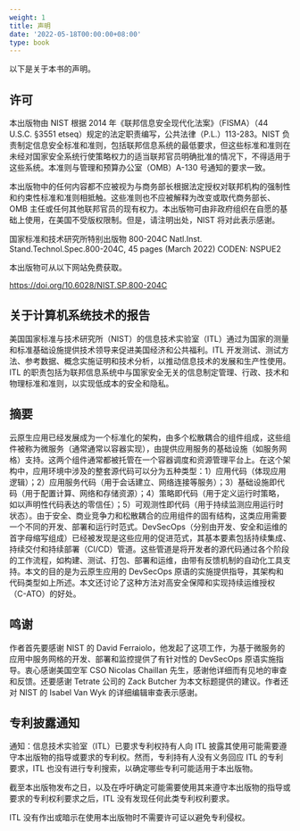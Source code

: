 ```yaml
---
weight: 1
title: 声明
date: '2022-05-18T00:00:00+08:00'
type: book
---
```


以下是关于本书的声明。

## 许可

本出版物由 NIST 根据 2014 年《联邦信息安全现代化法案》（FISMA）（44 U.S.C. §3551 etseq）规定的法定职责编写，公共法律（P.L.）113-283。NIST 负责制定信息安全标准和准则，包括联邦信息系统的最低要求，但这些标准和准则在未经对国家安全系统行使策略权力的适当联邦官员明确批准的情况下，不得适用于这些系统。本准则与管理和预算办公室（OMB）A-130 号通知的要求一致。

本出版物中的任何内容都不应被视为与商务部长根据法定授权对联邦机构的强制性和约束性标准和准则相抵触。这些准则也不应被解释为改变或取代商务部长、OMB 主任或任何其他联邦官员的现有权力。本出版物可由非政府组织在自愿的基础上使用，在美国不受版权限制。但是，请注明出处，NIST 将对此表示感谢。

国家标准和技术研究所特别出版物 800-204C Natl.Inst.
Stand.Technol.Spec.800-204C, 45 pages (March 2022) CODEN: NSPUE2

本出版物可从以下网站免费获取。

<https://doi.org/10.6028/NIST.SP.800-204C>

## 关于计算机系统技术的报告

美国国家标准与技术研究所（NIST）的信息技术实验室（ITL）通过为国家的测量和标准基础设施提供技术领导来促进美国经济和公共福利。ITL 开发测试、测试方法、参考数据、概念实施证明和技术分析，以推动信息技术的发展和生产性使用。ITL 的职责包括为联邦信息系统中与国家安全无关的信息制定管理、行政、技术和物理标准和准则，以实现低成本的安全和隐私。

## 摘要

云原生应用已经发展成为一个标准化的架构，由多个松散耦合的组件组成，这些组件被称为微服务（通常通常以容器实现），由提供应用服务的基础设施（如服务网格）支持。这两个组件通常都被托管在一个容器调度和资源管理平台上。在这个架构中，应用环境中涉及的整套源代码可以分为五种类型：1）应用代码（体现应用逻辑）；2）应用服务代码（用于会话建立、网络连接等服务）；3）基础设施即代码（用于配置计算、网络和存储资源）；4）策略即代码（用于定义运行时策略，如以声明性代码表达的零信任）；5）可观测性即代码（用于持续监测应用运行时状态）。由于安全、商业竞争力和松散耦合的应用组件的固有结构，这类应用需要一个不同的开发、部署和运行时范式。DevSecOps（分别由开发、安全和运维的首字母缩写组成）已经被发现是这些应用的促进范式，其基本要素包括持续集成、持续交付和持续部署（CI/CD）管道。这些管道是将开发者的源代码通过各个阶段的工作流程，如构建、测试、打包、部署和运维，由带有反馈机制的自动化工具支持。本文的目的是为云原生应用的 DevSecOps 原语的实施提供指导，其架构和代码类型如上所述。本文还讨论了这种方法对高安全保障和实现持续运维授权（C-ATO）的好处。

## 鸣谢

作者首先要感谢 NIST 的 David Ferraiolo，他发起了这项工作，为基于微服务的应用中服务网格的开发、部署和监控提供了有针对性的 DevSecOps 原语实施指导。衷心感谢美国空军 CSO Nicolas Chaillan 先生，感谢他详细而有见地的审查和反馈。还要感谢 Tetrate 公司的 Zack Butcher 为本文标题提供的建议。作者还对 NIST 的 Isabel Van
Wyk 的详细编辑审查表示感谢。

## 专利披露通知

通知：信息技术实验室（ITL）已要求专利权持有人向 ITL 披露其使用可能需要遵守本出版物的指导或要求的专利权。然而，专利持有人没有义务回应 ITL 的专利要求，ITL 也没有进行专利搜索，以确定哪些专利可能适用于本出版物。

截至本出版物发布之日，以及在呼吁确定可能需要使用其来遵守本出版物的指导或要求的专利权利要求之后，ITL 没有发现任何此类专利权利要求。

ITL 没有作出或暗示在使用本出版物时不需要许可证以避免专利侵权。